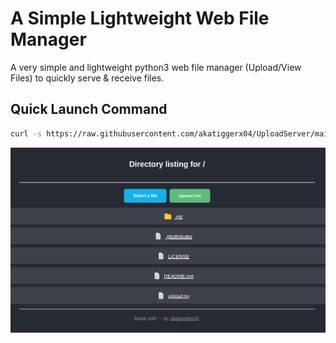 # A Simple Lightweight Web File Manager
 
A very simple and lightweight python3 web file manager (Upload/View Files) to quickly serve & receive files.

## Quick Launch Command

```sh
curl -s https://raw.githubusercontent.com/akatiggerx04/UploadServer/main/upload.py | python3 -
```

![Preview](https://raw.githubusercontent.com/akatiggerx04/UploadServer/content/app.png "Preview")